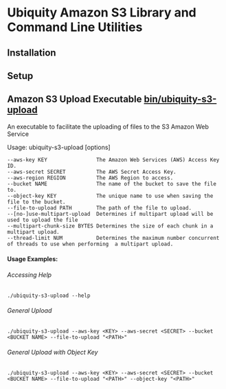 Ubiquity Amazon S3 Library and Command Line Utilities
=====================================================

Installation
------------

Setup
-----

Amazon S3 Upload Executable [bin/ubiquity-s3-upload](./bin/ubiquity-s3-upload)
------------------------------------------------------------------------------
An executable to facilitate the uploading of files to the S3 Amazon Web Service

Usage: ubiquity-s3-upload [options]
        
    --aws-key KEY                The Amazon Web Services (AWS) Access Key ID.
    --aws-secret SECRET          The AWS Secret Access Key.
    --aws-region REGION          The AWS Region to access.
    --bucket NAME                The name of the bucket to save the file to.
    --object-key KEY             The unique name to use when saving the file to the bucket.
    --file-to-upload PATH        The path of the file to upload.
    --[no-]use-multipart-upload  Determines if multipart upload will be used to upload the file
    --multipart-chunk-size BYTES Determines the size of each chunk in a multipart upload.
    --thread-limit NUM           Determines the maximum number concurrent of threads to use when performing  a multipart upload.
    
#### Usage Examples:
    
###### Accessing Help
    ./ubiquity-s3-upload --help
    
###### General Upload
    ./ubiquity-s3-upload --aws-key <KEY> --aws-secret <SECRET> --bucket <BUCKET NAME> --file-to-upload "<PATH>"

###### General Upload with Object Key
    ./ubiquity-s3-upload --aws-key <KEY> --aws-secret <SECRET> --bucket <BUCKET NAME> --file-to-upload "<PATH>" --object-key "<PATH>"
    
    